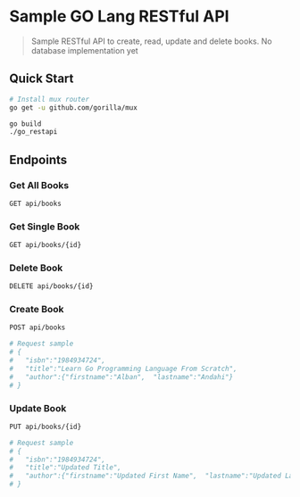 # Sample GO Lang RESTful API

> Sample RESTful API to create, read, update and delete books. No database implementation yet

## Quick Start


``` bash
# Install mux router
go get -u github.com/gorilla/mux
```

``` bash
go build
./go_restapi
```

## Endpoints

### Get All Books
``` bash
GET api/books
```
### Get Single Book
``` bash
GET api/books/{id}
```

### Delete Book
``` bash
DELETE api/books/{id}
```

### Create Book
``` bash
POST api/books

# Request sample
# {
#   "isbn":"1984934724",
#   "title":"Learn Go Programming Language From Scratch",
#   "author":{"firstname":"Alban",  "lastname":"Andahi"}
# }
```

### Update Book
``` bash
PUT api/books/{id}

# Request sample
# {
#   "isbn":"1984934724",
#   "title":"Updated Title",
#   "author":{"firstname":"Updated First Name",  "lastname":"Updated Last Name"}
# }

```